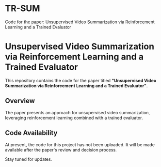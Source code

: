 # TR-SUM
Code for the paper: Unsupervised Video Summarization via Reinforcement Learning and a Trained Evaluator

# Unsupervised Video Summarization via Reinforcement Learning and a Trained Evaluator

This repository contains the code for the paper titled **"Unsupervised Video Summarization via Reinforcement Learning and a Trained Evaluator"**.

## Overview

The paper presents an approach for unsupervised video summarization, leveraging reinforcement learning combined with a trained evaluator.

## Code Availability

At present, the code for this project has not been uploaded. It will be made available after the paper's review and decision process.

Stay tuned for updates.
